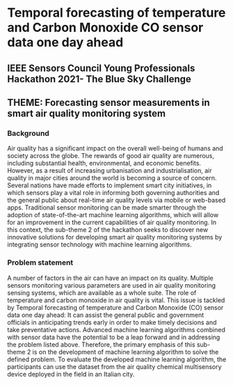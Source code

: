 # Temporal forecasting of temperature and Carbon Monoxide CO sensor data one day ahead
## IEEE Sensors Council Young Professionals Hackathon 2021- The Blue Sky Challenge
## THEME: Forecasting sensor measurements in smart air quality monitoring system

### Background
Air quality has a significant impact on the overall well-being of humans and society across the globe. The rewards of good air quality are numerous, including substantial health, environmental, and economic benefits.  However, as a result of increasing urbanisation and industrialisation, air quality in major cities around the world is becoming a source of concern. Several nations have made efforts to implement smart city initiatives, in which sensors play a vital role in informing both governing authorities and the general public about real-time air quality levels via mobile or web-based apps.  Traditional sensor monitoring can be made smarter through the adoption of state-of-the-art machine learning algorithms, which will allow for an improvement in the current capabilities of air quality monitoring. In this context, the sub-theme 2 of the hackathon seeks to discover new innovative solutions for developing smart air quality monitoring systems by integrating sensor technology with machine learning algorithms.

### Problem statement
A number of factors in the air can have an impact on its quality. Multiple sensors monitoring various parameters are used in air quality monitoring sensing systems, which are available as a whole suite. The role of temperature  and carbon monoxide in air quality is vital. This issue is tackled by Temporal forecasting of temperature and Carbon Monoxide (CO) sensor data one day ahead: It can assist the general public and government officials in anticipating trends early in order to make timely decisions and take preventative actions.
Advanced machine learning algorithms combined with sensor data have the potential to be a leap forward and in addressing the problem listed above. Therefore, the primary emphasis of this sub-theme 2 is on the development of machine learning algorithm to solve the defined problem. To evaluate the developed machine learning algorithm, the participants can use the dataset from the air quality chemical multisensory device deployed in the field in an Italian city.

